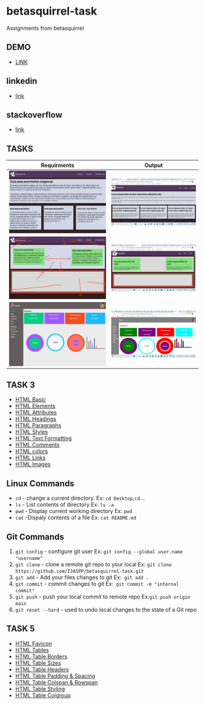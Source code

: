 # betasquirrel-task
Assignments from  betasquirrel


## DEMO
- [LINK](https://ijaspp.github.io/betasquirrel-task/)
## linkedin
- [link](https://www.linkedin.com/in/muhammed-ijas-pp-6a6714194/)
## stackoverflow
- [link](https://www.linkedin.com/in/muhammed-ijas-pp-6a6714194/)

## TASKS

| Requirments                 | Output                       |
|-----------------------------|------------------------------|
|![TASK 1](images/input-1.jpg)|![TASK 1](images/output-1.png)|
|![TASK 2](images/input-2.jpg)|![TASK 2](images/output-2.png)|
|![TASK 4](images/input-4.jpg)|![TASK 4](images/output-4.png)|
## TASK 3
- [HTML Basic](https://www.w3schools.com/html/html_basic.asp)
- [HTML Elements](https://www.w3schools.com/html/html_elements.asp)
- [HTML Attributes](https://www.w3schools.com/html/html_attributes.asp)
- [HTML Headings](https://www.w3schools.com/html/html_headings.asp)
- [HTML Paragraphs](https://www.w3schools.com/html/html_paragraphs.asp)
- [HTML Styles](https://www.w3schools.com/html/html_styles.asp)
- [HTML Text Formatting](https://www.w3schools.com/html/html_formatting.asp)
- [HTML Comments](https://www.w3schools.com/html/html_comments.asp)
- [HTML colors](https://www.w3schools.com/html/html_comments.asp)
- [HTML Links](https://www.w3schools.com/html/html_comments.asp)
- [HTML Images](https://www.w3schools.com/html/html_images.asp)

## Linux Commands
- `cd` - change a current directory. Ex: `cd Desktop`,`cd.. `
- `ls` - List contents of directory Ex: `ls -a `
- `pwd` - Display current working directory Ex: `pwd`
- `cat` -Dispaly contents of a file Ex: `cat README.md`
## Git Commands
1. `git config` - configure git user Ex: `git config --global user.name "username"`
2. `git clone` - clone a remote git repo to your local Ex: `git clone https://github.com/IJASPP/betasquirrel-task.git`
3. `git add` - Add your files changes to git Ex:` git add .`
4. `git commit` - commit changes to git Ex:` git commit -m "internal commit"`
5. `git push` - push your local commit to remote repo Ex:`git push origin main`
6. `git reset --hard` - used to undo local changes to the state of a Git repo  
## TASK 5
- [HTML Favicon](https://www.w3schools.com/html/html_favicon.asp)
- [HTML Tables](https://www.w3schools.com/html/html_tables.asp)
- [HTML Table Borders](https://www.w3schools.com/html/html_table_borders.asp)
- [HTML Table Sizes](https://www.w3schools.com/html/html_table_sizes.asp)
- [HTML Table Headers](https://www.w3schools.com/html/html_table_headers.asp)
- [HTML Table Padding & Spacing](https://www.w3schools.com/html/html_table_padding_spacing.asp)
- [HTML Table Colspan & Rowspan](https://www.w3schools.com/html/html_table_colspan_rowspan.asp)
- [HTML Table Styling](https://www.w3schools.com/html/html_table_styling.asp)
- [HTML Table Colgroup](https://www.w3schools.com/html/html_table_colgroup.asp)


[def]: images/output-2.png